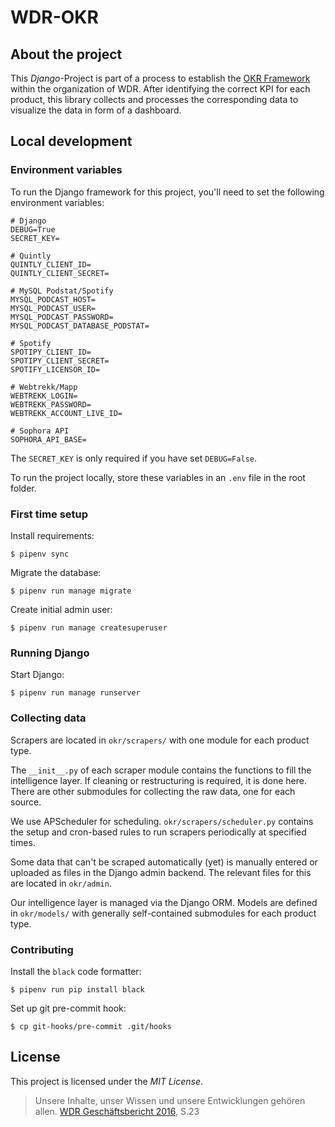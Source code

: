 # WDR-OKR

## About the project

This _Django_-Project is part of a process to establish the
[OKR Framework](https://de.wikipedia.org/wiki/Objectives_and_Key_Results) within
the organization of WDR.
After identifying the correct KPI for each product, this library collects and
processes the corresponding data to visualize the data in form of a dashboard.
## Local development

### Environment variables

To run the Django framework for this project, you'll need to set the following
environment variables:

```env
# Django
DEBUG=True
SECRET_KEY=

# Quintly
QUINTLY_CLIENT_ID=
QUINTLY_CLIENT_SECRET=

# MySQL Podstat/Spotify
MYSQL_PODCAST_HOST=
MYSQL_PODCAST_USER=
MYSQL_PODCAST_PASSWORD=
MYSQL_PODCAST_DATABASE_PODSTAT=

# Spotify
SPOTIPY_CLIENT_ID=
SPOTIPY_CLIENT_SECRET=
SPOTIFY_LICENSOR_ID=

# Webtrekk/Mapp
WEBTREKK_LOGIN=
WEBTREKK_PASSWORD=
WEBTREKK_ACCOUNT_LIVE_ID=

# Sophora API
SOPHORA_API_BASE=
```

The `SECRET_KEY` is only required if you have set `DEBUG=False`.

To run the project locally, store these variables in an `.env` file in the root
folder.

### First time setup

Install requirements:

```bash=bash
$ pipenv sync
```

Migrate the database:

```bash=bash
$ pipenv run manage migrate
```

Create initial admin user:

```bash=bash
$ pipenv run manage createsuperuser
```

### Running Django

Start Django:

```bash=bash
$ pipenv run manage runserver
```

### Collecting data

Scrapers are located in `okr/scrapers/` with one module for each product type.

The `__init__.py` of each scraper module contains the functions to fill the
intelligence layer. If cleaning or restructuring is required, it is done here.
There are other submodules for collecting the raw data, one for each source.

We use APScheduler for scheduling. `okr/scrapers/scheduler.py` contains the
setup and cron-based rules to run scrapers periodically at specified times.

Some data that can't be scraped automatically (yet) is manually entered or
uploaded as files in the Django admin backend. The relevant files for this
are located in `okr/admin`.

Our intelligence layer is managed via the Django ORM. Models are defined in
`okr/models/` with generally self-contained submodules for each product type.

### Contributing

Install the `black` code formatter:

```bash=bash
$ pipenv run pip install black
```

Set up git pre-commit hook:
```bash=bash
$ cp git-hooks/pre-commit .git/hooks
```

## License

This project is licensed under the _MIT License_.

> Unsere Inhalte, unser Wissen und unsere Entwicklungen gehören allen.
> [WDR Geschäftsbericht 2016](https://www1.wdr.de/unternehmen/der-wdr/serviceangebot/services/infomaterial/geschaeftsbericht-122.pdf), S.23
